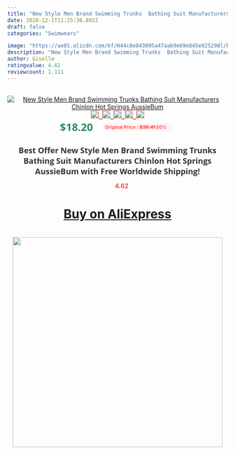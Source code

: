 ```yaml
---
title: "New Style Men Brand Swimming Trunks  Bathing Suit Manufacturers Chinlon Hot Springs AussieBum"
date: 2020-12-1T11:25:36.892Z
draft: false
categories: "Swimwears"

image: "https://ae01.alicdn.com/kf/H44c8e843095a47aab9e69e845e925298l/New-Style-Men-Brand-Swimming-Trunks-Bathing-Suit-Manufacturers-Chinlon-Hot-Springs-AussieBum.jpg"
description: "New Style Men Brand Swimming Trunks  Bathing Suit Manufacturers Chinlon Hot Springs AussieBum"
author: Giselle
ratingvalue: 4.62
reviewcount: 1.111
---
```

<br>
<div style="text-align: center;">
<a href="https://s.click.aliexpress.com/e/_ALoMaZ" target="_blank" rel="nofollow noopener noreferrer"><img alt="New Style Men Brand Swimming Trunks  Bathing Suit Manufacturers Chinlon Hot Springs AussieBum" class="magnifier-image" src="https://ae01.alicdn.com/kf/H44c8e843095a47aab9e69e845e925298l/New-Style-Men-Brand-Swimming-Trunks-Bathing-Suit-Manufacturers-Chinlon-Hot-Springs-AussieBum.jpg_640x640.jpg">
<br>
<img style="border:1px solid salmon" src="https://ae01.alicdn.com/kf/H44c8e843095a47aab9e69e845e925298l/New-Style-Men-Brand-Swimming-Trunks-Bathing-Suit-Manufacturers-Chinlon-Hot-Springs-AussieBum.jpg_120x120.jpg">&nbsp;&nbsp;<img style="border:1px solid salmon" src="https://ae01.alicdn.com/kf/H5a765f6b96644ff4a7e3586a738e5db27/New-Style-Men-Brand-Swimming-Trunks-Bathing-Suit-Manufacturers-Chinlon-Hot-Springs-AussieBum.jpg_120x120.jpg">&nbsp;&nbsp;<img style="border:1px solid salmon" src="_120x120.jpg">&nbsp;&nbsp;<img style="border:1px solid salmon" src="_120x120.jpg">&nbsp;&nbsp;<img style="border:1px solid salmon" src="https://ae01.alicdn.com/kf/H50372cf717834af6a186e569e9461fbc2/New-Style-Men-Brand-Swimming-Trunks-Bathing-Suit-Manufacturers-Chinlon-Hot-Springs-AussieBum.jpg_120x120.jpg"></a></div><br0>
<div style="text-align: center;"><span style="background-color: white; border: 0px; box-sizing: border-box; color: seagreen; display: inline-block; font-family: &quot;open sans&quot; , &quot;arial&quot; , &quot;helvetica&quot; , sans-serif , &quot;heiti&quot;; font-size: 24px; font-stretch: inherit; font-weight: 700; line-height: inherit; margin: 0px 10px 0px 0px; padding: 0px; vertical-align: middle;">$18.20 </span>
<span style="background: rgb(255 , 241 , 241); border-radius: 3px; border: 0px; box-sizing: border-box; color: #ff4747; display: inline-block; font-family: inherit; font-size: 12px; font-stretch: inherit; font-style: inherit; font-variant: inherit; font-weight: 600; line-height: inherit; margin: 0px; padding: 2px 5px; transform: scale(0.9); vertical-align: middle;">Original Price : <b style="text-decoration: line-through;">$36.41 </b> 50%&nbsp;&nbsp;</span></div>
<h1 style="color: #333333; display: inline-block; font-family: &quot;open sans&quot; , &quot;arial&quot; , &quot;helvetica&quot; , sans-serif , &quot;heiti&quot;; font-size: 18px; font-stretch: inherit; font-weight: 700; text-align: center;">Best Offer New Style Men Brand Swimming Trunks  Bathing Suit Manufacturers Chinlon Hot Springs AussieBum with Free Worldwide Shipping!</h1>
<div style="color: #ff4747; text-align: center;">
<img src="https://4.bp.blogspot.com/-M0ZcTcb-5uY/XleCXlxnR4I/AAAAAAAAAEc/OrjgMkXV1oMQFaCRZj5HQwOCBcu3w1FegCPcBGAYYCw/s1600/star.png" style="height: 15px;">&nbsp;<b>4.62</b></div>
<div class="button_cont" align="center"><a class="buynow_a" href="https://s.click.aliexpress.com/e/_ALoMaZ" target="_blank" rel="nofollow noopener noreferrer"><H1>Buy on AliExpress</H1></a></div><br>
<div class="separator" style="clear: both; text-align: center;">
<img src="https://lh3.googleusercontent.com/-pTy5HemUv9M/XlePHvY0dAI/AAAAAAAAAE4/0nX5iRUoIWY8eMW9Dpxeirr157OZliDIgCLcBGAsYHQ/s1600/badge.gif" width="480">
</div>
